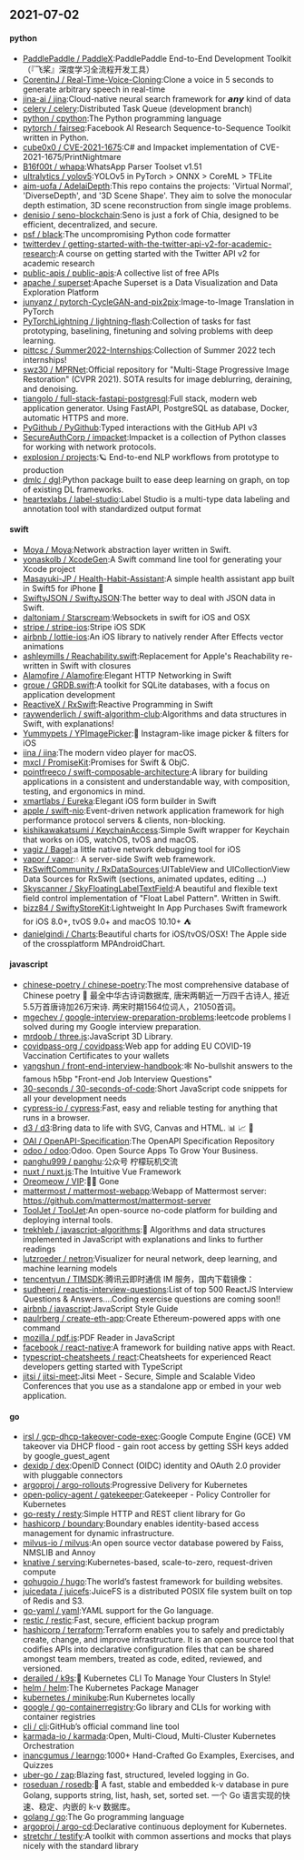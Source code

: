 ## 2021-07-02

#### python
* [PaddlePaddle / PaddleX](https://github.com/PaddlePaddle/PaddleX):PaddlePaddle End-to-End Development Toolkit（『飞桨』深度学习全流程开发工具）
* [CorentinJ / Real-Time-Voice-Cloning](https://github.com/CorentinJ/Real-Time-Voice-Cloning):Clone a voice in 5 seconds to generate arbitrary speech in real-time
* [jina-ai / jina](https://github.com/jina-ai/jina):Cloud-native neural search framework for 𝙖𝙣𝙮 kind of data
* [celery / celery](https://github.com/celery/celery):Distributed Task Queue (development branch)
* [python / cpython](https://github.com/python/cpython):The Python programming language
* [pytorch / fairseq](https://github.com/pytorch/fairseq):Facebook AI Research Sequence-to-Sequence Toolkit written in Python.
* [cube0x0 / CVE-2021-1675](https://github.com/cube0x0/CVE-2021-1675):C# and Impacket implementation of CVE-2021-1675/PrintNightmare
* [B16f00t / whapa](https://github.com/B16f00t/whapa):WhatsApp Parser Toolset v1.51
* [ultralytics / yolov5](https://github.com/ultralytics/yolov5):YOLOv5 in PyTorch > ONNX > CoreML > TFLite
* [aim-uofa / AdelaiDepth](https://github.com/aim-uofa/AdelaiDepth):This repo contains the projects: 'Virtual Normal', 'DiverseDepth', and '3D Scene Shape'. They aim to solve the monocular depth estimation, 3D scene reconstruction from single image problems.
* [denisio / seno-blockchain](https://github.com/denisio/seno-blockchain):Seno is just a fork of Chia, designed to be efficient, decentralized, and secure.
* [psf / black](https://github.com/psf/black):The uncompromising Python code formatter
* [twitterdev / getting-started-with-the-twitter-api-v2-for-academic-research](https://github.com/twitterdev/getting-started-with-the-twitter-api-v2-for-academic-research):A course on getting started with the Twitter API v2 for academic research
* [public-apis / public-apis](https://github.com/public-apis/public-apis):A collective list of free APIs
* [apache / superset](https://github.com/apache/superset):Apache Superset is a Data Visualization and Data Exploration Platform
* [junyanz / pytorch-CycleGAN-and-pix2pix](https://github.com/junyanz/pytorch-CycleGAN-and-pix2pix):Image-to-Image Translation in PyTorch
* [PyTorchLightning / lightning-flash](https://github.com/PyTorchLightning/lightning-flash):Collection of tasks for fast prototyping, baselining, finetuning and solving problems with deep learning.
* [pittcsc / Summer2022-Internships](https://github.com/pittcsc/Summer2022-Internships):Collection of Summer 2022 tech internships!
* [swz30 / MPRNet](https://github.com/swz30/MPRNet):Official repository for "Multi-Stage Progressive Image Restoration" (CVPR 2021). SOTA results for image deblurring, deraining, and denoising.
* [tiangolo / full-stack-fastapi-postgresql](https://github.com/tiangolo/full-stack-fastapi-postgresql):Full stack, modern web application generator. Using FastAPI, PostgreSQL as database, Docker, automatic HTTPS and more.
* [PyGithub / PyGithub](https://github.com/PyGithub/PyGithub):Typed interactions with the GitHub API v3
* [SecureAuthCorp / impacket](https://github.com/SecureAuthCorp/impacket):Impacket is a collection of Python classes for working with network protocols.
* [explosion / projects](https://github.com/explosion/projects):🪐
End-to-end NLP workflows from prototype to production
* [dmlc / dgl](https://github.com/dmlc/dgl):Python package built to ease deep learning on graph, on top of existing DL frameworks.
* [heartexlabs / label-studio](https://github.com/heartexlabs/label-studio):Label Studio is a multi-type data labeling and annotation tool with standardized output format

#### swift
* [Moya / Moya](https://github.com/Moya/Moya):Network abstraction layer written in Swift.
* [yonaskolb / XcodeGen](https://github.com/yonaskolb/XcodeGen):A Swift command line tool for generating your Xcode project
* [Masayuki-JP / Health-Habit-Assistant](https://github.com/Masayuki-JP/Health-Habit-Assistant):A simple health assistant app built in Swift5 for iPhone
📱
* [SwiftyJSON / SwiftyJSON](https://github.com/SwiftyJSON/SwiftyJSON):The better way to deal with JSON data in Swift.
* [daltoniam / Starscream](https://github.com/daltoniam/Starscream):Websockets in swift for iOS and OSX
* [stripe / stripe-ios](https://github.com/stripe/stripe-ios):Stripe iOS SDK
* [airbnb / lottie-ios](https://github.com/airbnb/lottie-ios):An iOS library to natively render After Effects vector animations
* [ashleymills / Reachability.swift](https://github.com/ashleymills/Reachability.swift):Replacement for Apple's Reachability re-written in Swift with closures
* [Alamofire / Alamofire](https://github.com/Alamofire/Alamofire):Elegant HTTP Networking in Swift
* [groue / GRDB.swift](https://github.com/groue/GRDB.swift):A toolkit for SQLite databases, with a focus on application development
* [ReactiveX / RxSwift](https://github.com/ReactiveX/RxSwift):Reactive Programming in Swift
* [raywenderlich / swift-algorithm-club](https://github.com/raywenderlich/swift-algorithm-club):Algorithms and data structures in Swift, with explanations!
* [Yummypets / YPImagePicker](https://github.com/Yummypets/YPImagePicker):📸
Instagram-like image picker & filters for iOS
* [iina / iina](https://github.com/iina/iina):The modern video player for macOS.
* [mxcl / PromiseKit](https://github.com/mxcl/PromiseKit):Promises for Swift & ObjC.
* [pointfreeco / swift-composable-architecture](https://github.com/pointfreeco/swift-composable-architecture):A library for building applications in a consistent and understandable way, with composition, testing, and ergonomics in mind.
* [xmartlabs / Eureka](https://github.com/xmartlabs/Eureka):Elegant iOS form builder in Swift
* [apple / swift-nio](https://github.com/apple/swift-nio):Event-driven network application framework for high performance protocol servers & clients, non-blocking.
* [kishikawakatsumi / KeychainAccess](https://github.com/kishikawakatsumi/KeychainAccess):Simple Swift wrapper for Keychain that works on iOS, watchOS, tvOS and macOS.
* [yagiz / Bagel](https://github.com/yagiz/Bagel):a little native network debugging tool for iOS
* [vapor / vapor](https://github.com/vapor/vapor):💧
A server-side Swift web framework.
* [RxSwiftCommunity / RxDataSources](https://github.com/RxSwiftCommunity/RxDataSources):UITableView and UICollectionView Data Sources for RxSwift (sections, animated updates, editing ...)
* [Skyscanner / SkyFloatingLabelTextField](https://github.com/Skyscanner/SkyFloatingLabelTextField):A beautiful and flexible text field control implementation of "Float Label Pattern". Written in Swift.
* [bizz84 / SwiftyStoreKit](https://github.com/bizz84/SwiftyStoreKit):Lightweight In App Purchases Swift framework for iOS 8.0+, tvOS 9.0+ and macOS 10.10+
⛺
* [danielgindi / Charts](https://github.com/danielgindi/Charts):Beautiful charts for iOS/tvOS/OSX! The Apple side of the crossplatform MPAndroidChart.

#### javascript
* [chinese-poetry / chinese-poetry](https://github.com/chinese-poetry/chinese-poetry):The most comprehensive database of Chinese poetry
🧶
最全中华古诗词数据库, 唐宋两朝近一万四千古诗人, 接近5.5万首唐诗加26万宋诗. 两宋时期1564位词人，21050首词。
* [mgechev / google-interview-preparation-problems](https://github.com/mgechev/google-interview-preparation-problems):leetcode problems I solved during my Google interview preparation.
* [mrdoob / three.js](https://github.com/mrdoob/three.js):JavaScript 3D Library.
* [covidpass-org / covidpass](https://github.com/covidpass-org/covidpass):Web app for adding EU COVID-19 Vaccination Certificates to your wallets
* [yangshun / front-end-interview-handbook](https://github.com/yangshun/front-end-interview-handbook):🕸
No-bullshit answers to the famous h5bp "Front-end Job Interview Questions"
* [30-seconds / 30-seconds-of-code](https://github.com/30-seconds/30-seconds-of-code):Short JavaScript code snippets for all your development needs
* [cypress-io / cypress](https://github.com/cypress-io/cypress):Fast, easy and reliable testing for anything that runs in a browser.
* [d3 / d3](https://github.com/d3/d3):Bring data to life with SVG, Canvas and HTML.
📊
📈
🎉
* [OAI / OpenAPI-Specification](https://github.com/OAI/OpenAPI-Specification):The OpenAPI Specification Repository
* [odoo / odoo](https://github.com/odoo/odoo):Odoo. Open Source Apps To Grow Your Business.
* [panghu999 / panghu](https://github.com/panghu999/panghu):公众号 柠檬玩机交流
* [nuxt / nuxt.js](https://github.com/nuxt/nuxt.js):The Intuitive Vue Framework
* [Oreomeow / VIP](https://github.com/Oreomeow/VIP):🏃‍💨 Gone
* [mattermost / mattermost-webapp](https://github.com/mattermost/mattermost-webapp):Webapp of Mattermost server: https://github.com/mattermost/mattermost-server
* [ToolJet / ToolJet](https://github.com/ToolJet/ToolJet):An open-source no-code platform for building and deploying internal tools.
* [trekhleb / javascript-algorithms](https://github.com/trekhleb/javascript-algorithms):📝
Algorithms and data structures implemented in JavaScript with explanations and links to further readings
* [lutzroeder / netron](https://github.com/lutzroeder/netron):Visualizer for neural network, deep learning, and machine learning models
* [tencentyun / TIMSDK](https://github.com/tencentyun/TIMSDK):腾讯云即时通信 IM 服务，国内下载镜像：
* [sudheerj / reactjs-interview-questions](https://github.com/sudheerj/reactjs-interview-questions):List of top 500 ReactJS Interview Questions & Answers....Coding exercise questions are coming soon!!
* [airbnb / javascript](https://github.com/airbnb/javascript):JavaScript Style Guide
* [paulrberg / create-eth-app](https://github.com/paulrberg/create-eth-app):Create Ethereum-powered apps with one command
* [mozilla / pdf.js](https://github.com/mozilla/pdf.js):PDF Reader in JavaScript
* [facebook / react-native](https://github.com/facebook/react-native):A framework for building native apps with React.
* [typescript-cheatsheets / react](https://github.com/typescript-cheatsheets/react):Cheatsheets for experienced React developers getting started with TypeScript
* [jitsi / jitsi-meet](https://github.com/jitsi/jitsi-meet):Jitsi Meet - Secure, Simple and Scalable Video Conferences that you use as a standalone app or embed in your web application.

#### go
* [irsl / gcp-dhcp-takeover-code-exec](https://github.com/irsl/gcp-dhcp-takeover-code-exec):Google Compute Engine (GCE) VM takeover via DHCP flood - gain root access by getting SSH keys added by google_guest_agent
* [dexidp / dex](https://github.com/dexidp/dex):OpenID Connect (OIDC) identity and OAuth 2.0 provider with pluggable connectors
* [argoproj / argo-rollouts](https://github.com/argoproj/argo-rollouts):Progressive Delivery for Kubernetes
* [open-policy-agent / gatekeeper](https://github.com/open-policy-agent/gatekeeper):Gatekeeper - Policy Controller for Kubernetes
* [go-resty / resty](https://github.com/go-resty/resty):Simple HTTP and REST client library for Go
* [hashicorp / boundary](https://github.com/hashicorp/boundary):Boundary enables identity-based access management for dynamic infrastructure.
* [milvus-io / milvus](https://github.com/milvus-io/milvus):An open source vector database powered by Faiss, NMSLIB and Annoy
* [knative / serving](https://github.com/knative/serving):Kubernetes-based, scale-to-zero, request-driven compute
* [gohugoio / hugo](https://github.com/gohugoio/hugo):The world’s fastest framework for building websites.
* [juicedata / juicefs](https://github.com/juicedata/juicefs):JuiceFS is a distributed POSIX file system built on top of Redis and S3.
* [go-yaml / yaml](https://github.com/go-yaml/yaml):YAML support for the Go language.
* [restic / restic](https://github.com/restic/restic):Fast, secure, efficient backup program
* [hashicorp / terraform](https://github.com/hashicorp/terraform):Terraform enables you to safely and predictably create, change, and improve infrastructure. It is an open source tool that codifies APIs into declarative configuration files that can be shared amongst team members, treated as code, edited, reviewed, and versioned.
* [derailed / k9s](https://github.com/derailed/k9s):🐶
Kubernetes CLI To Manage Your Clusters In Style!
* [helm / helm](https://github.com/helm/helm):The Kubernetes Package Manager
* [kubernetes / minikube](https://github.com/kubernetes/minikube):Run Kubernetes locally
* [google / go-containerregistry](https://github.com/google/go-containerregistry):Go library and CLIs for working with container registries
* [cli / cli](https://github.com/cli/cli):GitHub’s official command line tool
* [karmada-io / karmada](https://github.com/karmada-io/karmada):Open, Multi-Cloud, Multi-Cluster Kubernetes Orchestration
* [inancgumus / learngo](https://github.com/inancgumus/learngo):1000+ Hand-Crafted Go Examples, Exercises, and Quizzes
* [uber-go / zap](https://github.com/uber-go/zap):Blazing fast, structured, leveled logging in Go.
* [roseduan / rosedb](https://github.com/roseduan/rosedb):🚀
A fast, stable and embedded k-v database in pure Golang, supports string, list, hash, set, sorted set. 一个 Go 语言实现的快速、稳定、内嵌的 k-v 数据库。
* [golang / go](https://github.com/golang/go):The Go programming language
* [argoproj / argo-cd](https://github.com/argoproj/argo-cd):Declarative continuous deployment for Kubernetes.
* [stretchr / testify](https://github.com/stretchr/testify):A toolkit with common assertions and mocks that plays nicely with the standard library
